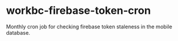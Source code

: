 # workbc-firebase-token-cron
Monthly cron job for checking firebase token staleness in the mobile database.
